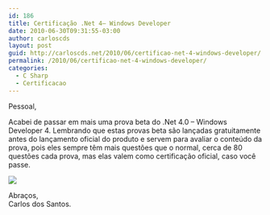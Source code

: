 ```yaml
---
id: 186
title: Certificação .Net 4– Windows Developer
date: 2010-06-30T09:31:55-03:00
author: carloscds
layout: post
guid: http://carloscds.net/2010/06/certificao-net-4-windows-developer/
permalink: /2010/06/certificao-net-4-windows-developer/
categories:
  - C Sharp
  - Certificacao
---
```

Pessoal,

Acabei de passar em mais uma prova beta do .Net 4.0 – Windows Developer 4. Lembrando que estas provas beta são lançadas gratuitamente antes do lançamento oficial do produto e servem para avaliar o conteúdo da prova, pois eles sempre têm mais questões que o normal, cerca de 80 questões cada prova, mas elas valem como certificação oficial, caso você passe.

![]( wp-content/uploads/2010/06/cer1.png)

Abraços,  
Carlos dos Santos.